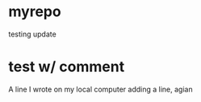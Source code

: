 # myrepo

testing update

# test w/ comment
A line I wrote on my local computer
adding a line, agian

